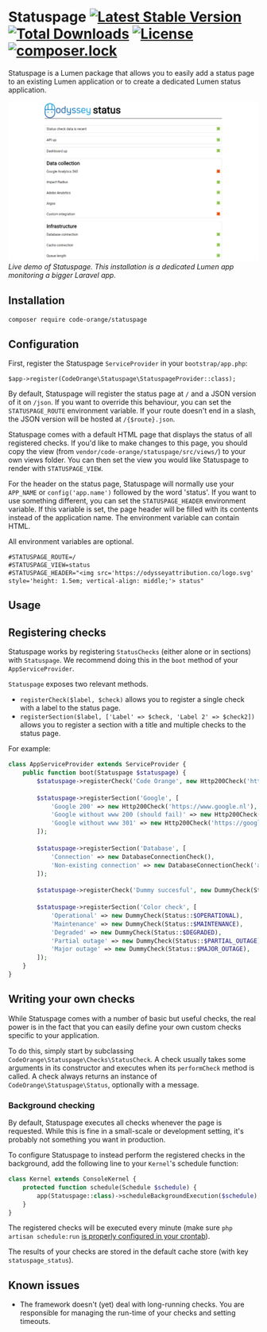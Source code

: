 Statuspage [![Latest Stable Version](https://poser.pugx.org/code-orange/statuspage/v/stable)](https://packagist.org/packages/code-orange/statuspage) [![Total Downloads](https://poser.pugx.org/code-orange/statuspage/downloads)](https://packagist.org/packages/code-orange/statuspage) [![License](https://poser.pugx.org/code-orange/statuspage/license)](https://packagist.org/packages/code-orange/statuspage) [![composer.lock](https://poser.pugx.org/code-orange/statuspage/composerlock)](https://packagist.org/packages/code-orange/statuspage)
==========

Statuspage is a Lumen package that allows you to easily add a status page to an existing Lumen application or to create a dedicated Lumen status application.

[![Demo](demo.png)](https://status.odysseyattribution.co)
_Live demo of Statuspage. This installation is a dedicated Lumen app monitoring a bigger Laravel app._

## Installation

```
composer require code-orange/statuspage
```

## Configuration

First, register the Statuspage `ServiceProvider` in your `bootstrap/app.php`:

```
$app->register(CodeOrange\Statuspage\StatuspageProvider::class);
```

By default, Statuspage will register the status page at `/` and a JSON version of it on `/json`.
If you want to override this behaviour, you can set the `STATUSPAGE_ROUTE` environment variable.
If your route doesn't end in a slash, the JSON version will be hosted at `/{$route}.json`.

Statuspage comes with a default HTML page that displays the status of all registered checks.
If you'd like to make changes to this page, you should copy the view (from `vendor/code-orange/statuspage/src/views/`) to your own views folder.
You can then set the view you would like Statuspage to render with `STATUSPAGE_VIEW`.

For the header on the status page, Statuspage will normally use your `APP_NAME` or `config('app.name')` followed by the word 'status'.
If you want to use something different, you can set the `STATUSPAGE_HEADER` environment variable.
If this variable is set, the page header will be filled with its contents instead of the application name.
The environment variable can contain HTML.

All environment variables are optional.

```
#STATUSPAGE_ROUTE=/
#STATUSPAGE_VIEW=status
#STATUSPAGE_HEADER="<img src='https://odysseyattribution.co/logo.svg' style='height: 1.5em; vertical-align: middle;'> status"
```

## Usage

## Registering checks

Statuspage works by registering `StatusChecks` (either alone or in sections) with `Statuspage`.
We recommend doing this in the `boot` method of your `AppServiceProvider`.

`Statuspage` exposes two relevant methods.

* `registerCheck($label, $check)` allows you to register a single check with a label to the status page.
* `registerSection($label, ['Label' => $check, 'Label 2' => $check2])` allows you to register a section with a title and multiple checks to the status page.

For example:

```php
class AppServiceProvider extends ServiceProvider {
    public function boot(Statuspage $statuspage) {
        $statuspage->registerCheck('Code Orange', new Http200Check('https://code-orange.nl'));
        
        $statuspage->registerSection('Google', [
            'Google 200' => new Http200Check('https://www.google.nl'),
            'Google without www 200 (should fail)' => new Http200Check('https://google.nl'),
            'Google without www 301' => new Http200Check('https://google.nl', 301)
        ]);
        
        $statuspage->registerSection('Database', [
            'Connection' => new DatabaseConnectionCheck(),
            'Non-existing connection' => new DatabaseConnectionCheck('asdf')
        ]);
        
        $statuspage->registerCheck('Dummy succesful', new DummyCheck(Status::$OPERATIONAL));
        
        $statuspage->registerSection('Color check', [
            'Operational' => new DummyCheck(Status::$OPERATIONAL),
            'Maintenance' => new DummyCheck(Status::$MAINTENANCE),
            'Degraded' => new DummyCheck(Status::$DEGRADED),
            'Partial outage' => new DummyCheck(Status::$PARTIAL_OUTAGE),
            'Major outage' => new DummyCheck(Status::$MAJOR_OUTAGE),
        ]);
    }
}

```

## Writing your own checks

While Statuspage comes with a number of basic but useful checks, the real power is in the fact that you can easily define your own custom checks specific to your application.

To do this, simply start by subclassing `CodeOrange\Statuspage\Checks\StatusCheck`.
A check usually takes some arguments in its constructor and executes when its `performCheck` method is called.
A check always returns an instance of `CodeOrange\Statuspage\Status`, optionally with a message.

### Background checking

By default, Statuspage executes all checks whenever the page is requested.
While this is fine in a small-scale or development setting, it's probably not something you want in production.
 
To configure Statuspage to instead perform the registered checks in the background, add the following line to your `Kernel`'s schedule function:

```php
class Kernel extends ConsoleKernel {
    protected function schedule(Schedule $schedule) {
        app(Statuspage::class)->scheduleBackgroundExecution($schedule);
    }
}
```

The registered checks will be executed every minute (make sure `php artisan schedule:run` [is properly configured in your crontab](https://laravel.com/docs/5.5/scheduling#introduction)).

The results of your checks are stored in the default cache store (with key `statuspage_status`).

## Known issues

* The framework doesn't (yet) deal with long-running checks. You are responsible for managing the run-time of your checks and setting timeouts.
